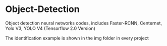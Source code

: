 # Object-Detection
Object detection neural networks codes, includes Faster-RCNN, Centernet, Yolo V3, YOLO V4 (Tensorflow 2.0 Version)

The identification example is shown in the img folder in every project
